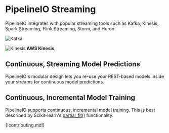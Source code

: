 # PipelineIO Streaming
PipelineIO integrates with popular streaming tools such as Kafka, Kinesis, Spark Streaming, Flink Streaming, Storm, and Huron.

![Kafka](http://pipeline.io/images/kafka-logo-wide-219x98.png) 

![Kinesis](http://pipeline.io/images/kinesis-logo-110x110.png) **AWS Kinesis**

## Continuous, Streaming Model Predictions
PipelineIO's modular design lets you re-use your REST-based models inside your streams for continuous model predictions.

## Continuous, Incremental Model Training
PipelineIO supports continuous, incremental model training.  This is best described by Scikit-learn's [partial_fit()](http://scikit-learn.org/stable/modules/scaling_strategies.html#incremental-learning) functionality.

{!contributing.md!}
